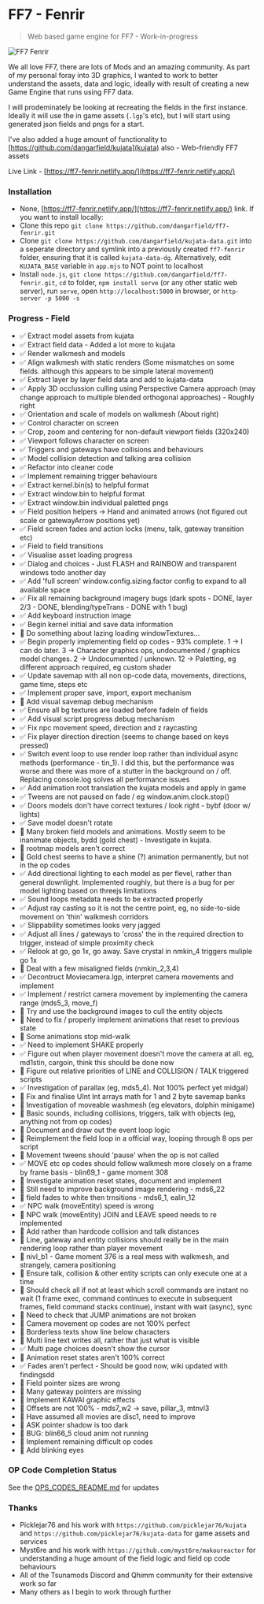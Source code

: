 # FF7 - Fenrir
> Web based game engine for FF7 - Work-in-progress

![FF7 Fenrir](https://i.ibb.co/bdNzhtR/good.png)

We all love FF7, there are lots of Mods and an amazing community. As part of my personal foray into 3D graphics, I wanted to work to better understand the assets, data and logic, ideally with result of creating a new Game Engine that runs using FF7 data.

I will prodeminately be looking at recreating the fields in the first instance. Ideally it will use the in game assets (`.lgp`'s etc), but I will start using generated json fields and pngs for a start.

I've also added a huge amount of functionality to [https://github.com/dangarfield/kujata](kujata) also - Web-friendly FF7 assets

Live Link - [https://ff7-fenrir.netlify.app/](https://ff7-fenrir.netlify.app/)

### Installation
- None, [https://ff7-fenrir.netlify.app/](https://ff7-fenrir.netlify.app/) link. If you want to install locally:
- Clone this repo `git clone https://github.com/dangarfield/ff7-fenrir.git`
- Clone `git clone https://github.com/dangarfield/kujata-data.git` into a seperate directory and symlink into a previously created `ff7-fenrir` folder, ensuring that it is called `kujata-data-dg`. Alternatively, edit `KUJATA_BASE` variable in `app.mjs` to NOT point to localhost
- Install `node.js`, `git clone https://github.com/dangarfield/ff7-fenrir.git`, `cd` to folder, `npm install serve` (or any other static web server), run `serve`, open `http://localhost:5000` in browser, or `http-server -p 5000 -s`

### Progress - Field
- :white_check_mark: Extract model assets from kujata
- :white_check_mark: Extract field data - Added a lot more to kujata
- :white_check_mark: Render walkmesh and models
- :white_check_mark: Align walkmesh with static renders (Some mismatches on some fields. although this appears to be simple lateral movement)
- :white_check_mark: Extract layer by layer field data and add to kujata-data
- :white_check_mark: Apply 3D occlussion culling using Perspective Camera approach (may change approach to multiple blended orthogonal approaches) - Roughly right
- :white_check_mark: Orientation and scale of models on walkmesh (About right)
- :white_check_mark: Control character on screen
- :white_check_mark: Crop, zoom and centering for non-default viewport fields (320x240)
- :white_check_mark: Viewport follows character on screen
- :white_check_mark: Triggers and gateways have collisions and behaviours
- :white_check_mark: Model collision detection and talking area collision
- :white_check_mark: Refactor into cleaner code
- :white_check_mark: Implement remaining trigger behaviours
- :white_check_mark: Extract kernel.bin(s) to helpful format
- :white_check_mark: Extract window.bin to helpful format
- :white_check_mark: Extract window.bin individual paletted pngs
- :white_check_mark: Field position helpers -> Hand and animated arrows (not figured out scale or gatewayArrow positions yet)
- :white_check_mark: Field screen fades and action locks (menu, talk, gateway transition etc)
- :white_check_mark: Field to field transitions
- :white_check_mark: Visualise asset loading progress
- :white_check_mark: Dialog and choices - Just FLASH and RAINBOW and transparent windows todo another day
- :white_check_mark: Add 'full screen' window.config.sizing.factor config to expand to all available space
- :white_check_mark: Fix all remaining background imagery bugs (dark spots - DONE, layer 2/3 - DONE, blending/typeTrans - DONE with 1 bug)
- :white_check_mark: Add keyboard instruction image
- :white_check_mark: Begin kernel initial and save data information
- :black_square_button: Do something about lazing loading windowTextures...
- :white_check_mark: Begin properly implementing field op codes - 93% complete. 1 -> I can do later. 3 -> Character graphics ops, undocumented / graphics model changes. 2 -> Undocumented / unknown. 12 -> Paletting, eg different approach required, eg custom shader
- :white_check_mark: Update savemap with all non op-code data, movements, directions, game time, steps etc
- :white_check_mark: Implement proper save, import, export mechanism
- :black_square_button: Add visual savemap debug mechanism
- :white_check_mark: Ensure all bg textures are loaded before fadeIn of fields
- :white_check_mark: Add visual script progress debug mechanism
- :white_check_mark: Fix npc movement speed, direction and z raycasting
- :white_check_mark: Fix player direction direction (seems to change based on keys pressed)
- :white_check_mark: Switch event loop to use render loop rather than individual async methods (performance - tin_1). I did this, but the performance was worse and there was more of a stutter in the background on / off. Replacing console.log solves all performance issues
- :white_check_mark: Add animation root translation the kujata models and apply in game
- :white_check_mark: Tweens are not paused on fade / eg window.anim.clock.stop()
- :white_check_mark: Doors models don't have correct textures / look right - bybf (door w/ lights)
- :white_check_mark: Save model doesn't rotate
- :black_square_button: Many broken field models and animations. Mostly seem to be inanimate objects, bydd (gold chest) - Investigate in kujata.
- :black_square_button: rootmap models aren't correct
- :black_square_button: Gold chest seems to have a shine (?) animation permanently, but not in the op codes 
- :white_check_mark: Add directional lighting to each model as per flevel, rather than general downlight. Implemented roughly, but there is a bug for per model lighting based on threejs limitations
- :white_check_mark: Sound loops metadata needs to be extracted properly
- :white_check_mark: Adjust ray casting so it is not the centre point, eg, no side-to-side movement on 'thin' walkmesh corridors
- :white_check_mark: Slippability sometimes looks very jagged
- :white_check_mark: Adjust all lines / gateways to 'cross' the in the required direction to trigger, instead of simple proximity check
- :white_check_mark: Relook at go, go 1x, go away. Save crystal in nmkin_4 triggers muliple go 1x
- :black_square_button: Deal with a few misaligned fields (nmkin_2,3,4)
- :white_check_mark: Decontruct Moviecamera.lgp, interpret camera movements and implement
- :white_check_mark: Implement / restrict camera movement by implementing the camera range (mds5_3, move_f)
- :black_square_button: Try and use the background images to cull the entity objects
- :black_square_button: Need to fix / properly implement animations that reset to previous state
- :black_square_button: Some animations stop mid-walk
- :white_check_mark: Need to implement SHAKE properly
- :white_check_mark: Figure out when player movement doesn't move the camera at all. eg, md1stin, cargoin, think this should be done now
- :black_square_button: Figure out relative priorities of LINE and COLLISION / TALK triggered scripts
- :white_check_mark: Investigation of parallax (eg, mds5_4). Not 100% perfect yet midgal)
- :black_square_button: Fix and finalise UInt Int arrays math for 1 and 2 byte savemap banks
- :black_square_button: Investigation of moveable washmesh (eg elevators, dolphin minigame)
- :black_square_button: Basic sounds, including collisions, triggers, talk with objects (eg, anything not from op codes)
- :black_square_button: Document and draw out the event loop logic
- :black_square_button: Reimplement the field loop in a official way, looping through 8 ops per script
- :black_square_button: Movement tweens should 'pause' when the op is not called
- :white_check_mark: MOVE etc op codes should follow walkmesh more closely on a frame by frame basis - blin69_1 - game moment 308
- :black_square_button: Investigate animation reset states, document and implement
- :black_square_button: Still need to improve background image rendering - mds6_22
- :black_square_button: field fades to white then trnsitions - mds6_1, ealin_12
- :white_check_mark: NPC walk (moveEntity) speed is wrong
- :black_square_button: NPC walk (moveEntity) JOIN and LEAVE speed needs to re implemented
- :black_square_button: Add rather than hardcode collision and talk distances
- :black_square_button: Line, gateway and entity collisions should really be in the main rendering loop rather than player movement
- :black_square_button: nivl_b1 - Game moment 376 is a real mess with walkmesh, and strangely, camera positioning
- :black_square_button: Ensure talk, collision & other entity scripts can only execute one at a time
- :black_square_button: Should check all if not at least which scroll commands are instant no wait (1 frame exec, command continues to execute in subsequent frames, field command stacks continue), instant with wait (async), sync 
- :black_square_button: Need to check that JUMP animations are not broken
- :black_square_button: Camera movement op codes are not 100% perfect
- :black_square_button: Borderless texts show line below characters
- :black_square_button: Multi line text writes all, rather that just what is visible
- :white_check_mark: Multi page choices doesn't show the cursor
- :black_square_button: Animation reset states aren't 100% correct
- :white_check_mark: Fades aren't perfect - Should be good now, wiki updated with findingsdd
- :black_square_button: Field pointer sizes are wrong
- :black_square_button: Many gateway pointers are missing
- :black_square_button: Implement KAWAI graphic effects
- :black_square_button: Offsets are not 100% - mds7_w2 -> save, pillar_3, mtnvl3
- :black_square_button: Have assumed all movies are disc1, need to improve
- :black_square_button: ASK pointer shadow is too dark
- :black_square_button: BUG: blin66_5 cloud anim not running
- :black_square_button: Implement remaining difficult op codes
- :black_square_button: Add blinking eyes

### OP Code Completion Status
See the [OPS_CODES_README.md](https://github.com/dangarfield/ff7-fenrir/blob/master/OPS_CODES_README.md) for updates


### Thanks
- Picklejar76 and his work with `https://github.com/picklejar76/kujata` and `https://github.com/picklejar76/kujata-data` for game assets and services
- Myst6re and his work with `https://github.com/myst6re/makoureactor` for understanding a huge amount of the field logic and field op code behaviours
- All of the Tsunamods Discord and Qhimm community for their extensive work so far
- Many others as I begin to work through further